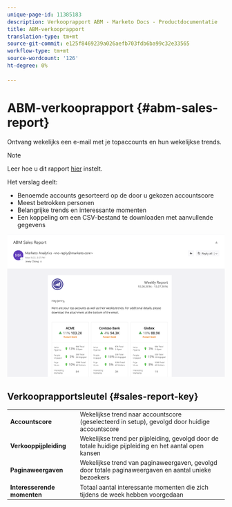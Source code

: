 ```yaml
---
unique-page-id: 11385183
description: Verkooprapport ABM - Marketo Docs - Productdocumentatie
title: ABM-verkooprapport
translation-type: tm+mt
source-git-commit: e125f8469239a026aefb703fdb6ba99c32e33565
workflow-type: tm+mt
source-wordcount: '126'
ht-degree: 0%

---
```



# ABM-verkooprapport {#abm-sales-report}

Ontvang wekelijks een e-mail met je topaccounts en hun wekelijkse trends.

>[!NOTE]
>
>Leer hoe u dit rapport [hier](/help/marketo/product-docs/account-based-marketing/measure/abm-report-setup.md) instelt.

Het verslag deelt:

* Benoemde accounts gesorteerd op de door u gekozen accountscore
* Meest betrokken personen
* Belangrijke trends en interessante momenten
* Een koppeling om een CSV-bestand te downloaden met aanvullende gegevens

![](assets/one-4.png)

## Verkooprapportsleutel {#sales-report-key}

<table> 
 <tbody> 
  <tr> 
   <td><strong>Accountscore</strong></td> 
   <td> 
    <div>
      Wekelijkse trend naar accountscore (geselecteerd in setup), gevolgd door huidige accountscore 
    </div></td> 
  </tr> 
  <tr> 
   <td><strong>Verkooppijpleiding</strong></td> 
   <td> 
    <div>
      Wekelijkse trend per pijpleiding, gevolgd door de totale huidige pijpleiding en het aantal open kansen 
    </div></td> 
  </tr> 
  <tr> 
   <td><strong>Paginaweergaven</strong></td> 
   <td> 
    <div>
      Wekelijkse trend van paginaweergaven, gevolgd door totale paginaweergaven en aantal unieke bezoekers 
    </div></td> 
  </tr> 
  <tr> 
   <td><strong>Interesserende momenten</strong></td> 
   <td> 
    <div>
      Totaal aantal interessante momenten die zich tijdens de week hebben voorgedaan 
    </div></td> 
  </tr> 
 </tbody> 
</table>